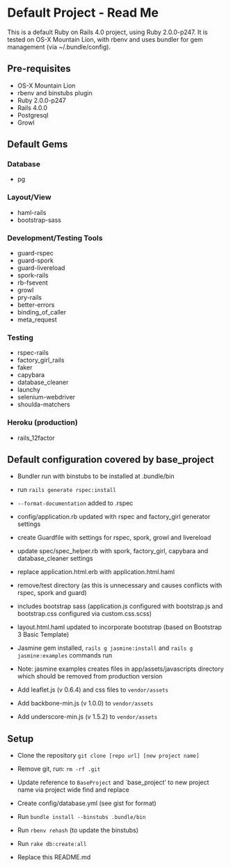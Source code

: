 Default Project - Read Me
================

This is a default Ruby on Rails 4.0 project, using Ruby 2.0.0-p247. It is tested on OS-X 
Mountain Lion, with rbenv and uses bundler for gem management (via ~/.bundle/config).


Pre-requisites
------------

* OS-X Mountain Lion
* rbenv and binstubs plugin
* Ruby 2.0.0-p247
* Rails 4.0.0
* Postgresql
* Growl

Default Gems
-----------

### Database

* pg

### Layout/View

* haml-rails
* bootstrap-sass

### Development/Testing Tools 

* guard-rspec
* guard-spork
* guard-livereload
* spork-rails
* rb-fsevent
* growl
* pry-rails
* better-errors
* binding_of_caller
* meta_request

### Testing

* rspec-rails
* factory_girl_rails
* faker
* capybara
* database_cleaner
* launchy
* selenium-webdriver
* shoulda-matchers

### Heroku (production)

* rails_12factor


Default configuration covered by base_project
-------------------

* Bundler run with binstubs to be installed at .bundle/bin

* run `rails generate rspec:install` 

* `--format-documentation` added to .rspec

* config/application.rb updated with rspec and factory_girl generator settings

* create Guardfile with settings for rspec, spork, growl and livereload

* update spec/spec_helper.rb with spork, factory_girl, capybara and database_cleaner settings

* replace application.html.erb with application.html.haml

* remove/test directory (as this is unnecessary and causes conflicts with rspec, spork and guard)

* includes bootstrap sass (application.js configured with bootstrap.js and bootstrap.css configured via custom.css.scss)

* layout.html.haml updated to incorporate bootstrap (based on Bootstrap 3 Basic Template)

* Jasmine gem installed, `rails g jasmine:install` and `rails g jasmine:examples` commands run

* Note: jasmine examples creates files in app/assets/javascripts directory which should be removed from production version

* Add leaflet.js (v 0.6.4) and css files to `vendor/assets`

* Add backbone-min.js (v 1.0.0) to `vendor/assets`

* Add underscore-min.js (v 1.5.2) to `vendor/assets`


Setup
------------

* Clone the repository `git clone [repo url] [new project name]`

* Remove git, run: `rm -rf .git`

* Update reference to `BaseProject` and `base_project' to new project name via project wide find and replace

* Create config/database.yml (see gist for format)

* Run `bundle install --binstubs .bundle/bin`

* Run `rbenv rehash` (to update the binstubs)

* Run `rake db:create:all`

* Replace this README.md





<!-- Things you may want to cover:

* Ruby version

* System dependencies

* Configuration

* Database creation

* Database initialization

* How to run the test suite

* Services (job queues, cache servers, search engines, etc.)

* Deployment instructions -->